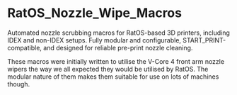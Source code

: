 # RatOS_Nozzle_Wipe_Macros
Automated nozzle scrubbing macros for RatOS-based 3D printers, including IDEX and non-IDEX setups. Fully modular and configurable, START_PRINT-compatible, and designed for reliable pre-print nozzle cleaning.

These macros were initially written to utilise the V-Core 4 front arm nozzle wipers the way we all expected they would be utilised by RatOS. The modular nature of them makes them suitable for use on lots of machines though.
